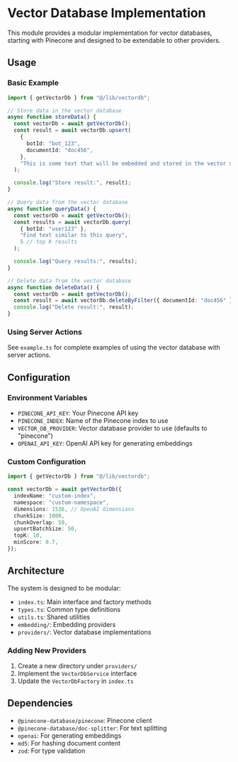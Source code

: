 # Vector Database Implementation

This module provides a modular implementation for vector databases, starting with Pinecone and designed to be extendable to other providers.

## Usage

### Basic Example

```typescript
import { getVectorDb } from "@/lib/vectordb";

// Store data in the vector database
async function storeData() {
  const vectorDb = await getVectorDb();
  const result = await vectorDb.upsert(
    {
      botId: "bot_123",
      documentId: "doc456",
    },
    "This is some text that will be embedded and stored in the vector database."
  );

  console.log("Store result:", result);
}

// Query data from the vector database
async function queryData() {
  const vectorDb = await getVectorDb();
  const results = await vectorDb.query(
    { botId: "user123" },
    "Find text similar to this query",
    5 // top K results
  );

  console.log("Query results:", results);
}

// Delete data from the vector database
async function deleteData() {
  const vectorDb = await getVectorDb();
  const result = await vectorDb.deleteByFilter({ documentId: "doc456" });
  console.log("Delete result:", result);
}
```

### Using Server Actions

See `example.ts` for complete examples of using the vector database with server actions.

## Configuration

### Environment Variables

- `PINECONE_API_KEY`: Your Pinecone API key
- `PINECONE_INDEX`: Name of the Pinecone index to use
- `VECTOR_DB_PROVIDER`: Vector database provider to use (defaults to "pinecone")
- `OPENAI_API_KEY`: OpenAI API key for generating embeddings

### Custom Configuration

```typescript
import { getVectorDb } from "@/lib/vectordb";

const vectorDb = await getVectorDb({
  indexName: "custom-index",
  namespace: "custom-namespace",
  dimensions: 1536, // OpenAI dimensions
  chunkSize: 1000,
  chunkOverlap: 50,
  upsertBatchSize: 50,
  topK: 10,
  minScore: 0.7,
});
```

## Architecture

The system is designed to be modular:

- `index.ts`: Main interface and factory methods
- `types.ts`: Common type definitions
- `utils.ts`: Shared utilities
- `embedding/`: Embedding providers
- `providers/`: Vector database implementations

### Adding New Providers

1. Create a new directory under `providers/`
2. Implement the `VectorDbService` interface
3. Update the `VectorDbFactory` in `index.ts`

## Dependencies

- `@pinecone-database/pinecone`: Pinecone client
- `@pinecone-database/doc-splitter`: For text splitting
- `openai`: For generating embeddings
- `md5`: For hashing document content
- `zod`: For type validation
